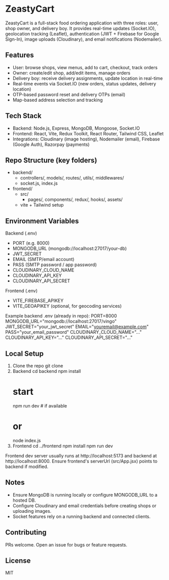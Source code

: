 # ZeastyCart

ZeastyCart is a full-stack food ordering application with three roles: user, shop owner, and delivery boy. It provides real-time updates (Socket.IO), geolocation tracking (Leaflet), authentication (JWT + Firebase for Google Sign-In), image uploads (Cloudinary), and email notifications (Nodemailer).

## Features
- User: browse shops, view menus, add to cart, checkout, track orders
- Owner: create/edit shop, add/edit items, manage orders
- Delivery boy: receive delivery assignments, update location in real-time
- Real-time events via Socket.IO (new orders, status updates, delivery location)
- OTP-based password reset and delivery OTPs (email)
- Map-based address selection and tracking

## Tech Stack
- Backend: Node.js, Express, MongoDB, Mongoose, Socket.IO
- Frontend: React, Vite, Redux Toolkit, React Router, Tailwind CSS, Leaflet
- Integrations: Cloudinary (image hosting), Nodemailer (email), Firebase (Google Auth), Razorpay (payments)

## Repo Structure (key folders)
- backend/
  - controllers/, models/, routes/, utils/, middlewares/
  - socket.js, index.js
- frontend/
  - src/
    - pages/, components/, redux/, hooks/, assets/
  - vite + Tailwind setup

## Environment Variables

Backend (.env)
- PORT (e.g. 8000)
- MONGODB_URL (mongodb://localhost:27017/your-db)
- JWT_SECRET
- EMAIL (SMTP/email account)
- PASS (SMTP password / app password)
- CLOUDINARY_CLOUD_NAME
- CLOUDINARY_API_KEY
- CLOUDINARY_API_SECRET

Frontend (.env)
- VITE_FIREBASE_APIKEY
- VITE_GEOAPIKEY (optional, for geocoding services)

Example backend .env (already in repo):
PORT=8000
MONGODB_URL="mongodb://localhost:27017/vingo"
JWT_SECRET="your_jwt_secret"
EMAIL="youremail@example.com"
PASS="your_email_password"
CLOUDINARY_CLOUD_NAME="..."
CLOUDINARY_API_KEY="..."
CLOUDINARY_API_SECRET="..."

## Local Setup

1. Clone the repo
   git clone <repo-url>
2. Backend
   cd backend
   npm install
   # start
   npm run dev   # if available
   # or
   node index.js
3. Frontend
   cd ../frontend
   npm install
   npm run dev

Frontend dev server usually runs at http://localhost:5173 and backend at http://localhost:8000. Ensure frontend's serverUrl (src/App.jsx) points to backend if modified.

## Notes
- Ensure MongoDB is running locally or configure MONGODB_URL to a hosted DB.
- Configure Cloudinary and email credentials before creating shops or uploading images.
- Socket features rely on a running backend and connected clients.

## Contributing
PRs welcome. Open an issue for bugs or feature requests.

## License
MIT